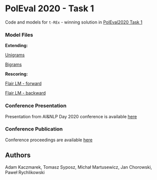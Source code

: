 # PolEval 2020 - Task 1
Code and models for `t-REx` - winning solution in [PolEval2020 Task 1](http://poleval.pl/tasks/task1/)

### Model Files

**Extending:**

[Unigrams](https://drive.google.com/file/d/1z5aL7x0Bt_NCE0eZBW_BJJoSHDA3dYlz/view?usp=sharing)

[Bigrams](https://drive.google.com/file/d/1e6XZvfV6bADFAU4HOMT3kfs0bBMUrF8J/view?usp=sharing)

**Rescoring:**

[Flair LM - forward](https://drive.google.com/file/d/1HUC1RGncOdddORksb-6XGaa8D9gPEuxJ/view?usp=sharing)

[Flair LM - backward](https://drive.google.com/file/d/1fq97nSeXHnjUG1I9ZqAcG5Tt7_Lt5Qq-/view?usp=sharing)


### Conference Presentation

Presentation from AI&NLP Day 2020 conference is available [here](http://poleval.pl/files/2020/05.pdf)

### Conference Publication

Conference proceedings are available [here](http://poleval.pl/files/poleval2020.pdf)

## Authors
Adam Kaczmarek, Tomasz Syposz, Michał Martusewicz, Jan Chorowski, Paweł Rychlikowski

